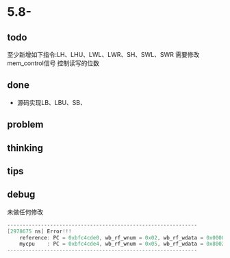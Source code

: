 # 5.8-

## todo

至少新增如下指令:LH、LHU、LWL、LWR、SH、SWL、SWR
需要修改mem_control信号 控制读写的位数

## done

- 源码实现LB、LBU、SB、

## problem

## thinking

## tips

## debug

未做任何修改

```c
--------------------------------------------------------------
[2978675 ns] Error!!!
    reference: PC = 0xbfc4cde0, wb_rf_wnum = 0x02, wb_rf_wdata = 0x00002560
    mycpu    : PC = 0xbfc4cde4, wb_rf_wnum = 0x05, wb_rf_wdata = 0x80022bc8
--------------------------------------------------------------
```